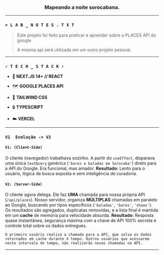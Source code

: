<div align="center">

### Mapeando a noite sorocabana.

</div>

---

### `> L A B _ N O T E S . T X T`

> Este projeto foi feito para praticar e aprender sobre a PLACES API do google
>
> A mesma api será utilizada em um outro projeto pessoal.
>

---

### `⚡ T E C H _ S T A C K ⚡`

* 🚀 **NEXT.JS 14+ // REACT**

* 🗺️ **GOOGLE PLACES API**

* 🎨 **TAILWIND CSS**

* 🔒 **TYPESCRIPT**

* ☁️ **VERCEL**

---

### `V1  Evolução -> V2`

#### `V1: (Client-Side)`
O cliente (navegador) trabalhava sozinho. A partir do `useEffect`, disparava uma única `textQuery` genérica (`'bares e baladas em Sorocaba'`) direto para a API do Google. Era funcional, mas amador. **Resultado:** Lento para o usuário, lógica de busca exposta e sem inteligência de curadoria.

#### `V2: (Server-Side)`
O cliente agora delega. Ele faz **UMA** chamada para nossa própria API (`/api/places`). Nosso servidor, organiza **MÚLTIPLAS** chamadas em paralelo ao Google, buscando por tipos específicos (`'baladas'`, `'bares'`, `'shows'`). Os resultados são agregados, duplicatas removidas, e a lista final é mantida em um **cache** de memória para velocidade absurda. **Resultado:** Resposta quase instantânea, segurança máxima com a chave de API 100% secreta e controle total sobre os dados entregues.

    O primeiro usuário realiza a chamada para a API, que salva os dados retornados em cache durante X tempo. Outros usuários que acessarem neste intervalo de tempo, não realizarão novas chamadas na API.

---
